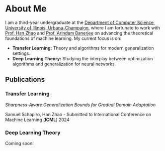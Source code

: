 # About Me
I am a third-year undergraduate at the [Department of Computer Science](https://www.cs.illinois.edu), [University of Illinois, Urbana-Champaign](https://www.illinois.edu), where I am fortunate to work with [Prof. Han Zhao](https://hanzhaoml.github.io/) and [Prof. Arindam Banerjee](https://arindam.cs.illinois.edu/) on advancing the theoretical foundations of machine learning. My current focus is on:
- **Transfer Learning:** Theory and algorithms for modern generalization settings.
- **Deep Learning Theory:** Studying the interplay between optimization algorithms and generalization for neural networks.


## Publications

### Transfer Learning

*Sharpness-Aware Generalization Bounds for Gradual Domain Adaptation* 

Samuel Schapiro, Han Zhao - Submitted to International Conference on Machine Learning (**ICML**) 2024

### Deep Learning Theory
Coming soon!
